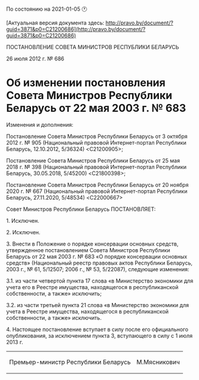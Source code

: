 По состоянию на 2021-01-05 &#x1F550;

[Актуальная версия документа здесь: http://pravo.by/document/?guid=3871&p0=C21200686](http://pravo.by/document/?guid=3871&p0=C21200686)

<p>ПОСТАНОВЛЕНИЕ СОВЕТА МИНИСТРОВ РЕСПУБЛИКИ БЕЛАРУСЬ</p>
<p>26 июля 2012 г. № 686</p>
<h1>Об изменении постановления Совета Министров Республики Беларусь от 22 мая 2003 г. № 683</h1>
<p>Изменения и дополнения:</p>
<p>Постановление Совета Министров Республики Беларусь от 3 октября 2012 г. № 905 (Национальный правовой Интернет-портал Республики Беларусь, 12.10.2012, 5/36324) &lt;C21200905&gt;;</p>
<p>Постановление Совета Министров Республики Беларусь от 25 мая 2018 г. № 398 (Национальный правовой Интернет-портал Республики Беларусь, 30.05.2018, 5/45200) &lt;C21800398&gt;;</p>
<p>Постановление Совета Министров Республики Беларусь от 20 ноября 2020 г. № 667 (Национальный правовой Интернет-портал Республики Беларусь, 27.11.2020, 5/48534) &lt;C22000667&gt;</p>
<p></p>
<p>Совет Министров Республики Беларусь ПОСТАНОВЛЯЕТ:</p>
<p>1. Исключен.</p>
<p>2. Исключен.</p>
<p>3. Внести в Положение о порядке консервации основных средств, утвержденное постановлением Совета Министров Республики Беларусь от 22 мая 2003 г. № 683 «О порядке консервации основных средств» (Национальный реестр правовых актов Республики Беларусь, 2003 г., № 61, 5/12507; 2006 г., № 53, 5/22087), следующие изменения:</p>
<p>3.1. из части четвертой пункта 17 слова «в Министерство экономики для учета его в Реестре имущества, находящегося в республиканской собственности, а также» исключить;</p>
<p>3.2. из части третьей пункта 21 слова «в Министерство экономики для учета в Реестре имущества, находящегося в республиканской собственности, а также» исключить.</p>
<p>4. Настоящее постановление вступает в силу после его официального опубликования, за исключением пункта 3, вступающего в силу с 1 июля 2013 г.</p>
<p></p>
<table><tr>
<td><p>Премьер-министр Республики Беларусь</p></td>
<td><p>М.Мясникович</p></td>
</tr></table>
<p></p>